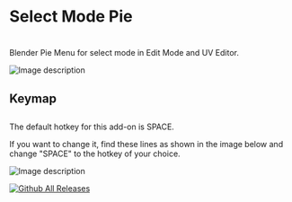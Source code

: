 # Select Mode Pie <h1>
  
Blender Pie Menu for select mode in Edit Mode and UV Editor.

![Image description](https://pictshare.net/30hnt7.png)


## Keymap <h2>
  
  The default hotkey for this add-on is SPACE.
  
  If you want to change it, find these lines as shown in the image below and change "SPACE" to the hotkey of your choice.  
  
  ![Image description](https://pictshare.net/2t9s0h.png)
  
  
  
[![Github All Releases](https://img.shields.io/github/downloads/lucasfalcao3d/Select-Mode-Pie/total.svg)]()



